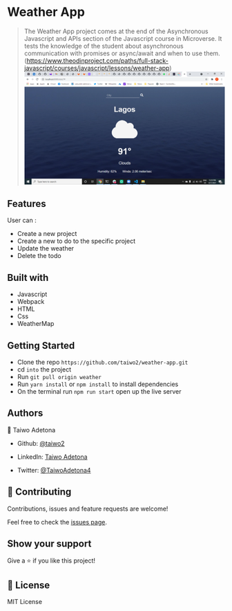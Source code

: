 # Weather App

> The Weather App project comes at the end of the Asynchronous Javascript and APIs section of the Javascript course in Microverse. It tests the knowledge of the student about asynchronous communication with promises or async/await and when to use them.(https://www.theodinproject.com/paths/full-stack-javascript/courses/javascript/lessons/weather-app)
![weather](./weather.png)

## Features
 User can :
 - Create a new project
 - Create a new to do to the specific project
 - Update the weather
 - Delete the todo

## Built with
- Javascript
- Webpack
- HTML
- Css
- WeatherMap

## Getting Started

- Clone the repo `https://github.com/taiwo2/weather-app.git`
- cd `into` the project
- Run `git pull origin weather`
- Run `yarn install` or `npm install` to install dependencies
- On the terminal run `npm run start` open up the live server



## Authors

👤 Taiwo Adetona

- Github: [@taiwo2](https://github.com/taiwo2)

- LinkedIn: [Taiwo Adetona](https://www.linkedin.com/in/taiwo-adetona/)

- Twitter: [@TaiwoAdetona4](https://twitter.com/TaiwoAdetona4/)

## 🤝 Contributing

Contributions, issues and feature requests are welcome!

Feel free to check the [issues page](issues/).

## Show your support

Give a ⭐️ if you like this project!

## 📝 License

MIT License